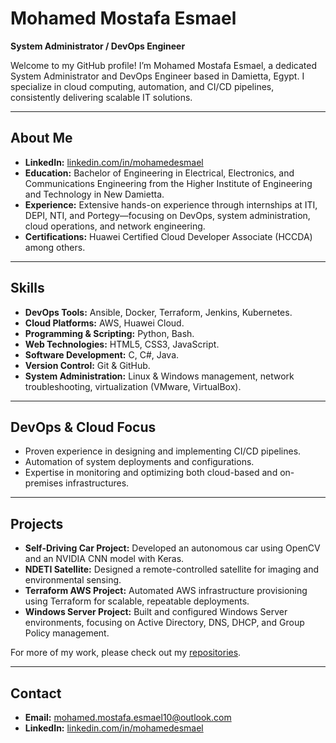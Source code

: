 # Mohamed Mostafa Esmael

**System Administrator / DevOps Engineer**

Welcome to my GitHub profile! I’m Mohamed Mostafa Esmael, a dedicated System Administrator and DevOps Engineer based in Damietta, Egypt. I specialize in cloud computing, automation, and CI/CD pipelines, consistently delivering scalable IT solutions.

---

## About Me
- **LinkedIn:** [linkedin.com/in/mohamedesmael](https://www.linkedin.com/in/mohamedesmael/)
- **Education:** Bachelor of Engineering in Electrical, Electronics, and Communications Engineering from the Higher Institute of Engineering and Technology in New Damietta.
- **Experience:** Extensive hands-on experience through internships at ITI, DEPI, NTI, and Portegy—focusing on DevOps, system administration, cloud operations, and network engineering.
- **Certifications:** Huawei Certified Cloud Developer Associate (HCCDA) among others.

---

## Skills
- **DevOps Tools:** Ansible, Docker, Terraform, Jenkins, Kubernetes.
- **Cloud Platforms:** AWS, Huawei Cloud.
- **Programming & Scripting:** Python, Bash.
- **Web Technologies:** HTML5, CSS3, JavaScript.
- **Software Development:** C, C#, Java.
- **Version Control:** Git & GitHub.
- **System Administration:** Linux & Windows management, network troubleshooting, virtualization (VMware, VirtualBox).

---

## DevOps & Cloud Focus
- Proven experience in designing and implementing CI/CD pipelines.
- Automation of system deployments and configurations.
- Expertise in monitoring and optimizing both cloud-based and on-premises infrastructures.

---

## Projects

- **Self-Driving Car Project:** Developed an autonomous car using OpenCV and an NVIDIA CNN model with Keras.
- **NDETI Satellite:** Designed a remote-controlled satellite for imaging and environmental sensing.
- **Terraform AWS Project:** Automated AWS infrastructure provisioning using Terraform for scalable, repeatable deployments.
- **Windows Server Project:** Built and configured Windows Server environments, focusing on Active Directory, DNS, DHCP, and Group Policy management.

For more of my work, please check out my [repositories](https://github.com/mohamedesmael10?tab=repositories).

---

## Contact
- **Email:** [mohamed.mostafa.esmael10@outlook.com](mailto:mohamed.mostafa.esmael10@outlook.com)
- **LinkedIn:** [linkedin.com/in/mohamedesmael](https://www.linkedin.com/in/mohamedesmael/)
